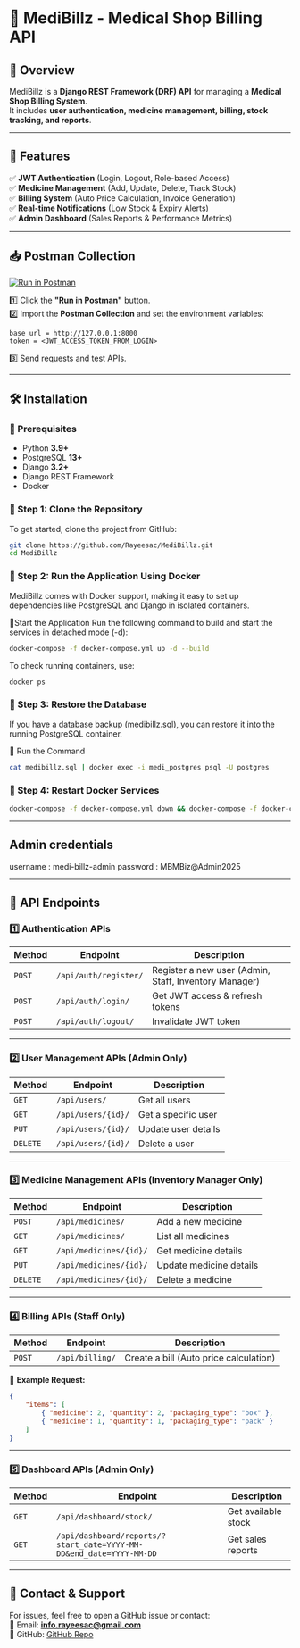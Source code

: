 # 🏥 MediBillz - Medical Shop Billing API

## 📌 Overview  
MediBillz is a **Django REST Framework (DRF) API** for managing a **Medical Shop Billing System**.  
It includes **user authentication, medicine management, billing, stock tracking, and reports**.

---

## 🚀 Features  
✅ **JWT Authentication** (Login, Logout, Role-based Access)  
✅ **Medicine Management** (Add, Update, Delete, Track Stock)  
✅ **Billing System** (Auto Price Calculation, Invoice Generation)  
✅ **Real-time Notifications** (Low Stock & Expiry Alerts)  
✅ **Admin Dashboard** (Sales Reports & Performance Metrics)  

---

## 📥 **Postman Collection**  
[![Run in Postman](https://run.pstmn.io/button.svg)](https://www.postman.com/grey-equinox-143107/medibillz/collection/cazzzdu/medibillz-medical-shop-billing-api)  

1️⃣ Click the **"Run in Postman"** button.  
2️⃣ Import the **Postman Collection** and set the environment variables:  
   ```
   base_url = http://127.0.0.1:8000
   token = <JWT_ACCESS_TOKEN_FROM_LOGIN>
   ```
3️⃣ Send requests and test APIs.

---

## 🛠️ Installation  

### **🔹 Prerequisites**  
- Python **3.9+**  
- PostgreSQL **13+**  
- Django **3.2+**  
- Django REST Framework  
- Docker

### **🔹 Step 1: Clone the Repository**  
To get started, clone the project from GitHub:
```sh
git clone https://github.com/Rayeesac/MediBillz.git
cd MediBillz
```

### **🔹 Step 2: Run the Application Using Docker**  
MediBillz comes with Docker support, making it easy to set up dependencies like PostgreSQL and Django in isolated containers.

🔹Start the Application
Run the following command to build and start the services in detached mode (-d):

```sh
docker-compose -f docker-compose.yml up -d --build
```
To check running containers, use:
```sh
docker ps
```
### **🔹 Step 3: Restore the Database**  
If you have a database backup (medibillz.sql), you can restore it into the running PostgreSQL container.

🔹 Run the Command
```sh
cat medibillz.sql | docker exec -i medi_postgres psql -U postgres
```

### **🔹 Step 4: Restart Docker Services**  
```sh
docker-compose -f docker-compose.yml down && docker-compose -f docker-compose.yml up -d
```

---
Admin credentials
---------
username : medi-billz-admin
password : MBMBiz@Admin2025

---

## 📌 API Endpoints  

### **1️⃣ Authentication APIs**
| Method | Endpoint | Description |
|--------|-------------|--------------------|
| `POST` | `/api/auth/register/` | Register a new user (Admin, Staff, Inventory Manager) |
| `POST` | `/api/auth/login/` | Get JWT access & refresh tokens |
| `POST` | `/api/auth/logout/` | Invalidate JWT token |

---

### **2️⃣ User Management APIs (Admin Only)**
| Method | Endpoint | Description |
|--------|-------------|--------------------|
| `GET` | `/api/users/` | Get all users |
| `GET` | `/api/users/{id}/` | Get a specific user |
| `PUT` | `/api/users/{id}/` | Update user details |
| `DELETE` | `/api/users/{id}/` | Delete a user |

---

### **3️⃣ Medicine Management APIs (Inventory Manager Only)**
| Method | Endpoint | Description |
|--------|-------------|--------------------|
| `POST` | `/api/medicines/` | Add a new medicine |
| `GET` | `/api/medicines/` | List all medicines |
| `GET` | `/api/medicines/{id}/` | Get medicine details |
| `PUT` | `/api/medicines/{id}/` | Update medicine details |
| `DELETE` | `/api/medicines/{id}/` | Delete a medicine |

---

### **4️⃣ Billing APIs (Staff Only)**
| Method | Endpoint | Description |
|--------|-------------|--------------------|
| `POST` | `/api/billing/` | Create a bill (Auto price calculation) |

📌 **Example Request:**
```json
{
    "items": [
        { "medicine": 2, "quantity": 2, "packaging_type": "box" },
        { "medicine": 1, "quantity": 1, "packaging_type": "pack" }
    ]
}
```

---

### **5️⃣ Dashboard APIs (Admin Only)**
| Method | Endpoint | Description |
|--------|-------------|--------------------|
| `GET` | `/api/dashboard/stock/` | Get available stock |
| `GET` | `/api/dashboard/reports/?start_date=YYYY-MM-DD&end_date=YYYY-MM-DD` | Get sales reports |

---

## 📧 **Contact & Support**  
For issues, feel free to open a GitHub issue or contact:  
📩 Email: **info.rayeesac@gmail.com**  
🔗 GitHub: [GitHub Repo](https://github.com/Rayeesac/MediBillz)
